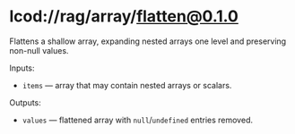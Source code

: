# lcod://rag/array/flatten@0.1.0

Flattens a shallow array, expanding nested arrays one level and preserving
non-null values.

Inputs:

- `items` — array that may contain nested arrays or scalars.

Outputs:

- `values` — flattened array with `null`/`undefined` entries removed.

